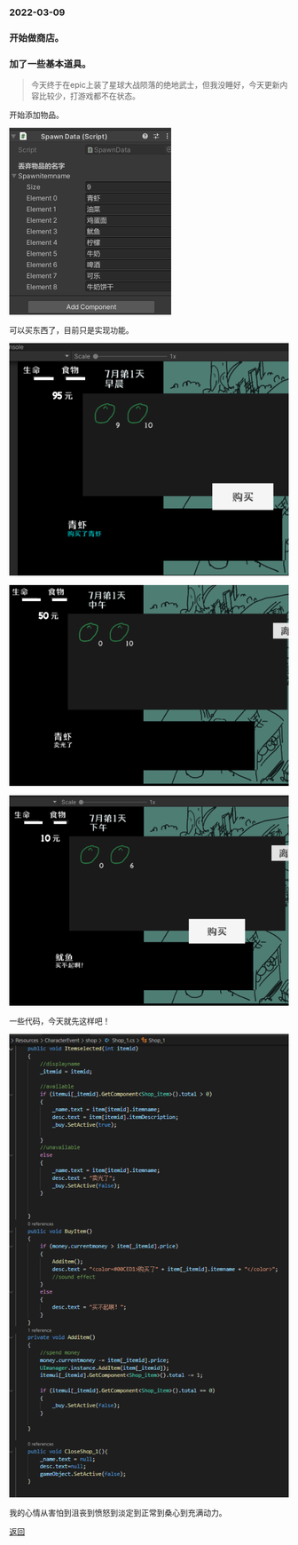 ### 2022-03-09 ###



### 开始做商店。
### 加了一些基本道具。

> 今天终于在epic上装了星球大战陨落的绝地武士，但我没睡好，今天更新内容比较少，打游戏都不在状态。



开始添加物品。

![391](/assets/images/20223091.jpg)


可以买东西了，目前只是实现功能。

![392](/assets/images/20223092.png)

![393](/assets/images/20223093.png)

![394](/assets/images/20223094.png)

一些代码，今天就先这样吧！

![395](/assets/images/20223095.jpg)


我的心情从害怕到沮丧到愤怒到淡定到正常到桑心到充满动力。



[返回](./)











